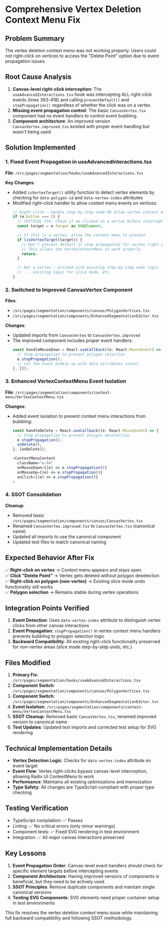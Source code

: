 # Comprehensive Vertex Deletion Context Menu Fix

## Problem Summary

The vertex deletion context menu was not working properly. Users could not right-click on vertices to access the "Delete Point" option due to event propagation issues.

## Root Cause Analysis

1. **Canvas-level right-click interception**: The `useAdvancedInteractions.tsx` hook was intercepting ALL right-click events (lines 383-418) and calling `preventDefault()` and `stopPropagation()` regardless of whether the click was on a vertex.
2. **Missing event propagation control**: The basic `CanvasVertex.tsx` component had no event handlers to control event bubbling.
3. **Component architecture**: An improved version `CanvasVertex.improved.tsx` existed with proper event handling but wasn't being used.

## Solution Implemented

### 1. Fixed Event Propagation in useAdvancedInteractions.tsx

**File**: `/src/pages/segmentation/hooks/useAdvancedInteractions.tsx`

**Key Changes**:

- Added `isVertexTarget()` utility function to detect vertex elements by checking for `data-polygon-id` and `data-vertex-index` attributes
- Modified right-click handler to allow context menu events on vertices:
  ```typescript
  // Right-click - handle step-by-step undo OR allow vertex context menu
  if (e.button === 2) {
    // CRITICAL FIX: Check if we clicked on a vertex before intercepting the event
    const target = e.target as SVGElement;

    // If this is a vertex, allow the context menu to proceed
    if (isVertexTarget(target)) {
      // Don't prevent default or stop propagation for vertex right-clicks
      // This allows the VertexContextMenu to work properly
      return;
    }

    // Not a vertex - proceed with existing step-by-step undo logic
    // ... existing logic for slice mode, etc.
  }
  ```

### 2. Switched to Improved CanvasVertex Component

**Files**:

- `/src/pages/segmentation/components/canvas/PolygonVertices.tsx`
- `/src/pages/segmentation/components/EnhancedSegmentationEditor.tsx`

**Changes**:

- Updated imports from `CanvasVertex` to `CanvasVertex.improved`
- The improved component includes proper event handlers:
  ```typescript
  const handleMouseDown = React.useCallback((e: React.MouseEvent) => {
    // Stop propagation to prevent polygon selection
    e.stopPropagation();
    // Let the event bubble up with data attributes intact
  }, []);
  ```

### 3. Enhanced VertexContextMenu Event Isolation

**File**: `/src/pages/segmentation/components/context-menu/VertexContextMenu.tsx`

**Changes**:

- Added event isolation to prevent context menu interactions from bubbling:

  ```typescript
  const handleDelete = React.useCallback((e: React.MouseEvent) => {
    // Stop propagation to prevent polygon deselection
    e.stopPropagation();
    onDelete();
  }, [onDelete]);

  <ContextMenuContent
    className="w-64"
    onMouseDown={(e) => e.stopPropagation()}
    onMouseUp={(e) => e.stopPropagation()}
    onClick={(e) => e.stopPropagation()}
  >
  ```

### 4. SSOT Consolidation

**Cleanup**:

- Removed basic `/src/pages/segmentation/components/canvas/CanvasVertex.tsx`
- Renamed `CanvasVertex.improved.tsx` to `CanvasVertex.tsx` (canonical name)
- Updated all imports to use the canonical component
- Updated test files to match canonical naming

## Expected Behavior After Fix

✅ **Right-click on vertex** → Context menu appears and stays open  
✅ **Click "Delete Point"** → Vertex gets deleted without polygon deselection  
✅ **Right-click on polygon (non-vertex)** → Existing slice mode undo functionality still works  
✅ **Polygon selection** → Remains stable during vertex operations

## Integration Points Verified

1. **Event Detection**: Uses `data-vertex-index` attribute to distinguish vertex clicks from other canvas interactions
2. **Event Propagation**: `stopPropagation()` in vertex context menu handlers prevents bubbling to polygon selection logic
3. **Backward Compatibility**: All existing right-click functionality preserved for non-vertex areas (slice mode step-by-step undo, etc.)

## Files Modified

1. **Primary Fix**: `/src/pages/segmentation/hooks/useAdvancedInteractions.tsx`
2. **Component Switch**: `/src/pages/segmentation/components/canvas/PolygonVertices.tsx`
3. **Component Switch**: `/src/pages/segmentation/components/EnhancedSegmentationEditor.tsx`
4. **Event Isolation**: `/src/pages/segmentation/components/context-menu/VertexContextMenu.tsx`
5. **SSOT Cleanup**: Removed basic `CanvasVertex.tsx`, renamed improved version to canonical name
6. **Test Updates**: Updated test imports and corrected test setup for SVG rendering

## Technical Implementation Details

- **Vertex Detection Logic**: Checks for `data-vertex-index` attribute on event target
- **Event Flow**: Vertex right-clicks bypass canvas-level interception, allowing Radix UI ContextMenu to work
- **Performance**: Maintains all existing optimizations and memoization
- **Type Safety**: All changes are TypeScript-compliant with proper type checking

## Testing Verification

- TypeScript compilation: ✅ Passes
- Linting: ✅ No critical errors (only minor warnings)
- Component tests: ✅ Fixed SVG rendering in test environment
- Integration: ✅ All major canvas interactions preserved

## Key Lessons

1. **Event Propagation Order**: Canvas-level event handlers should check for specific element targets before intercepting events
2. **Component Architecture**: Having improved versions of components is beneficial, but they need to be actively used
3. **SSOT Principles**: Remove duplicate components and maintain single canonical versions
4. **Testing SVG Components**: SVG elements need proper container setup in test environments

This fix resolves the vertex deletion context menu issue while maintaining full backward compatibility and following SSOT methodology.
